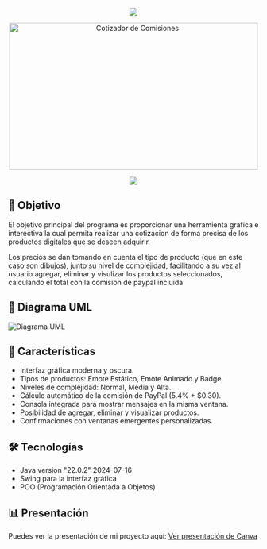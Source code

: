 <p align='center'>
    <img 
        src="https://capsule-render.vercel.app/api?type=waving&height=200&color=80354A&text=Cotizador%20de%20Comisiones&fontColor=FFFFFF&fontAlignY=36"
    />
</p>
<p align='center'>
    <img 
        src="https://i.imgur.com/rCsJJ7E.png" width="500" height="296" alt="Cotizador de Comisiones"
    />
</p>
    <p align='center'>
        <img 
        src="https://capsule-render.vercel.app/api?type=rect&height=5&color=80354A&reversal=false&fontAlignY=40&fontColor=FFFFFF&fontSize=60"
        >
    </p>


## 🎯 Objetivo

El objetivo principal del programa es proporcionar una herramienta grafica e interectiva la cual permita realizar una cotizacion de forma precisa de los productos digitales que se deseen adquirir.

Los precios se dan tomando en cuenta el tipo de producto (que en este caso son dibujos), junto su nivel de complejidad, facilitando a su vez al usuario agregar, eliminar y visulizar los productos seleccionados, calculando el total con la comision de paypal incluida

## 📝 Diagrama UML
<img src="https://i.imgur.com/jzQv5fW.png" alt="Diagrama UML"/>

## 🧩 Características

- Interfaz gráfica moderna y oscura.
- Tipos de productos: Emote Estático, Emote Animado y Badge.
- Niveles de complejidad: Normal, Media y Alta.
- Cálculo automático de la comisión de PayPal (5.4% + $0.30).
- Consola integrada para mostrar mensajes en la misma ventana.
- Posibilidad de agregar, eliminar y visualizar productos.
- Confirmaciones con ventanas emergentes personalizadas.

## 🛠️ Tecnologías

- Java version "22.0.2" 2024-07-16
- Swing para la interfaz gráfica
- POO (Programación Orientada a Objetos)

## 📊 Presentación

Puedes ver la presentación de mi proyecto aquí: [Ver presentación de Canva](https://www.canva.com/design/DAGn2XFANU0/GvPxaSfmncgfoo-dPam0Ug/view?utm_content=DAGn2XFANU0&utm_campaign=designshare&utm_medium=link2&utm_source=uniquelinks&utlId=h410cb1e900)

